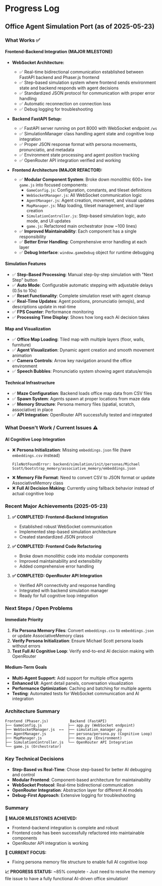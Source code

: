# Progress Log

## Office Agent Simulation Port (as of 2025-05-23)

### What Works ✅

#### **Frontend-Backend Integration (MAJOR MILESTONE)**
- **WebSocket Architecture:**  
  - ✅ Real-time bidirectional communication established between FastAPI backend and Phaser.js frontend
  - ✅ Step-based simulation system where frontend sends environment state and backend responds with agent decisions
  - ✅ Standardized JSON protocol for communication with proper error handling
  - ✅ Automatic reconnection on connection loss
  - ✅ Debug logging for troubleshooting

- **Backend FastAPI Setup:**  
  - ✅ FastAPI server running on port 8000 with WebSocket endpoint `/ws`
  - ✅ SimulationManager class handling agent state and cognitive loop integration
  - ✅ Proper JSON response format with persona movements, pronunciatio, and metadata
  - ✅ Environment state processing and agent position tracking
  - ✅ OpenRouter API integration verified and working

- **Frontend Architecture (MAJOR REFACTOR):**
  - ✅ **Modular Component System**: Broke down monolithic 600+ line `game.js` into focused components:
    - `GameConfig.js`: Configuration, constants, and tileset definitions
    - `WebSocketManager.js`: All WebSocket communication logic
    - `AgentManager.js`: Agent creation, movement, and visual updates
    - `MapManager.js`: Map loading, tileset management, and layer creation
    - `SimulationController.js`: Step-based simulation logic, auto mode, and UI updates
    - `game.js`: Refactored main orchestrator (now ~100 lines)
  - ✅ **Improved Maintainability**: Each component has a single responsibility
  - ✅ **Better Error Handling**: Comprehensive error handling at each layer
  - ✅ **Debug Interface**: `window.gameDebug` object for runtime debugging

#### **Simulation Features**
- ✅ **Step-Based Processing**: Manual step-by-step simulation with "Next Step" button
- ✅ **Auto Mode**: Configurable automatic stepping with adjustable delays (0.5s to 10s)
- ✅ **Reset Functionality**: Complete simulation reset with agent cleanup
- ✅ **Real-Time Updates**: Agent positions, pronunciatio (emojis), and descriptions update in real-time
- ✅ **FPS Counter**: Performance monitoring
- ✅ **Processing Time Display**: Shows how long each AI decision takes

#### **Map and Visualization**
- ✅ **Office Map Loading**: Tiled map with multiple layers (floor, walls, furniture)
- ✅ **Agent Visualization**: Dynamic agent creation and smooth movement animation
- ✅ **Camera Controls**: Arrow key navigation around the office environment
- ✅ **Speech Bubbles**: Pronunciatio system showing agent status/emojis

#### **Technical Infrastructure**
- ✅ **Maze Configuration**: Backend loads office map data from CSV files
- ✅ **Spawn System**: Agents spawn at proper locations from maze data
- ✅ **Memory Structure**: Persona memory files (spatial, scratch, associative) in place
- ✅ **API Integration**: OpenRouter API successfully tested and integrated

### What Doesn't Work / Current Issues ⚠️

#### **AI Cognitive Loop Integration**
- ❌ **Persona Initialization**: Missing `embeddings.json` file (have `embeddings.csv` instead)
  ```
  FileNotFoundError: backend/simulation/init/personas/Michael Scott/bootstrap_memory/associative_memory/embeddings.json
  ```
- ❌ **Memory File Format**: Need to convert CSV to JSON format or update AssociativeMemory class
- ❌ **Full AI Decision Making**: Currently using fallback behavior instead of actual cognitive loop

### Recent Major Achievements (2025-05-23)

1. **✅ COMPLETED: Frontend-Backend Integration**
   - Established robust WebSocket communication
   - Implemented step-based simulation architecture
   - Created standardized JSON protocol

2. **✅ COMPLETED: Frontend Code Refactoring**
   - Broke down monolithic code into modular components
   - Improved maintainability and extensibility
   - Added comprehensive error handling

3. **✅ COMPLETED: OpenRouter API Integration**
   - Verified API connectivity and response handling
   - Integrated with backend simulation manager
   - Ready for full cognitive loop integration

### Next Steps / Open Problems

#### **Immediate Priority**
1. **Fix Persona Memory Files**: Convert `embeddings.csv` to `embeddings.json` or update AssociativeMemory class
2. **Verify Persona Initialization**: Ensure Michael Scott persona loads without errors
3. **Test Full AI Cognitive Loop**: Verify end-to-end AI decision making with OpenRouter

#### **Medium-Term Goals**
- **Multi-Agent Support**: Add support for multiple office agents
- **Enhanced UI**: Agent detail panels, conversation visualization
- **Performance Optimization**: Caching and batching for multiple agents
- **Testing**: Automated tests for WebSocket communication and AI integration

### Architecture Summary

```
Frontend (Phaser.js)          Backend (FastAPI)
├── GameConfig.js            ├── app.py (WebSocket endpoint)
├── WebSocketManager.js  ←→  ├── simulation_manager.py
├── AgentManager.js          ├── persona/persona.py (Cognitive Loop)
├── MapManager.js            ├── maze.py (Environment)
├── SimulationController.js  └── OpenRouter API Integration
└── game.js (Orchestrator)
```

### Key Technical Decisions

- **Step-Based vs Real-Time**: Chose step-based for better AI debugging and control
- **Modular Frontend**: Component-based architecture for maintainability
- **WebSocket Protocol**: Real-time bidirectional communication
- **OpenRouter Integration**: Abstraction layer for different AI models
- **Debug-First Approach**: Extensive logging for troubleshooting

### Summary

**🎉 MAJOR MILESTONES ACHIEVED:**
- Frontend-backend integration is complete and robust
- Frontend code has been successfully refactored into maintainable components
- OpenRouter API integration is working

**🔄 CURRENT FOCUS:**
- Fixing persona memory file structure to enable full AI cognitive loop

**📈 PROGRESS STATUS:** ~85% complete - Just need to resolve the memory file issue to have a fully functional AI-driven office simulation!
